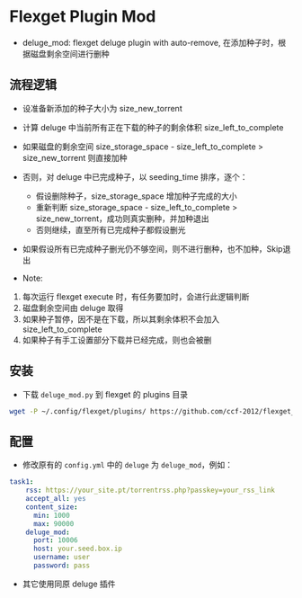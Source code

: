 # Flexget Plugin Mod

* deluge_mod: flexget deluge plugin with auto-remove, 在添加种子时，根据磁盘剩余空间进行删种

## 流程逻辑
* 设准备新添加的种子大小为 size_new_torrent
* 计算 deluge 中当前所有正在下载的种子的剩余体积 size_left_to_complete
* 如果磁盘的剩余空间 size_storage_space - size_left_to_complete > size_new_torrent 则直接加种
* 否则，对 deluge 中已完成种子，以 seeding_time 排序，逐个：
	* 假设删除种子，size_storage_space 增加种子完成的大小
	* 重新判断 size_storage_space - size_left_to_complete > size_new_torrent，成功则真实删种，并加种退出
	* 否则继续，直至所有已完成种子都假设删光
* 如果假设所有已完成种子删光仍不够空间，则不进行删种，也不加种，Skip退出

* Note:
1. 每次运行 flexget execute 时，有任务要加时，会进行此逻辑判断
2. 磁盘剩余空间由 deluge 取得
3. 如果种子暂停，因不是在下载，所以其剩余体积不会加入 size_left_to_complete
4. 如果种子有手工设置部分下载并已经完成，则也会被删


## 安装
* 下载 `deluge_mod.py` 到 flexget 的 plugins 目录
```sh
wget -P ~/.config/flexget/plugins/ https://github.com/ccf-2012/flexget_plugin_mod/blob/main/deluge_mod.py
```

## 配置
* 修改原有的 `config.yml` 中的 `deluge` 为 `deluge_mod`，例如：
```yaml
task1:
    rss: https://your_site.pt/torrentrss.php?passkey=your_rss_link
    accept_all: yes
    content_size:
      min: 1000
      max: 90000
    deluge_mod:
      port: 10006
      host: your.seed.box.ip
      username: user
      password: pass
```
* 其它使用同原 deluge 插件

